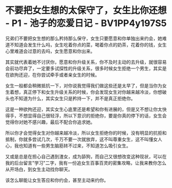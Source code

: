 # 不要把女生想的太保守了，女生比你还想 - P1 - 池子的恋爱日记 - BV1PP4y197S5

兄弟们不要把女生想的那么矜持那么保守，女生只要愿意和你单独出来约会，她难道不知道会发生什么吗，女生吃着你点的菜，喝着你点的奶茶，花着你的钱，女生心里难道会过意的去吗，女生愿意和你出来。

其实就代表着她不讨厌你，愿意和你升级关系，你不及时主动的去升级，就很容易会前功尽弃了，一定要多试探性的升级关系，很多时候女生拒绝一个男生，其实是在欲拘还迎，在你尝试牵手或者亲女生的时候。

女生一般都会稍微抵抗一下，对你说我觉得我们做这些还是太早了，但是当你为女生着想，真正停下和女生升级关系的时候，你会发现女生对你越来越冷淡，你想破头也不知道为什么，其实女生只是矜持一下，并不是真正拒绝你。

这是一种欲拘还迎，其实女生心底里还是希望和你有进展的，但是又不想让你太快得手，不想显得自己很轻浮，所以下意识的拒绝你，要是你真的停下的话，女生会觉得你对她不感兴趣，最后不配合你追求她。

所以你才会觉得女生对你越来越冷淡，所以女生拒绝你的时候，没有明显的抗拒和抵制，你就多尝试几次，千万不要一次就放弃，这不叫尊重女生，这不叫懂女人心，我也知道有一些男生脑筋转不过来，不知道怎么吸引女生。

又或是总是在担心自己遇到渣女，成为舔狗，而自己又很想改变这种现状，可以在我的后台留言"学习"二字，我有一份追女生百事百灵的密集攻略，让我来教你怎么从开场白，到女生主动找你聊天。

该怎么聊能让女生答应和你约会，甚至主动来约你。